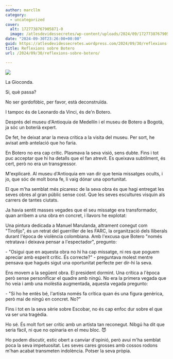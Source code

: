 ```yaml
---
author: marcllm
category:
  - uncategorized
cover:
  alt: 1727738767905871-0
  image: /atlesdevidessecretes/wp-content/uploads/2024/09/1727738767905871-0.jpg
date: "2024-09-30T23:26:00+00:00"
guid: https://atlesdevidessecretes.wordpress.com/2024/09/30/reflexions-sobre-botero/
title: Reflexions sobre Botero
url: /2024/09/30/reflexions-sobre-botero/

---
```

[![](https://blogger.googleusercontent.com/img/a/AVvXsEjNIPLAYAPN_uB9CsZ7TmoRX6L3WPQ-e5LYb2SVE6Ug9G8V5_eWB2hd7PZdgUEb1nCdn2zH-eZLd5S2z5Pm6QTaOtm9hTn6kBCHrfjbm9oX_V6Ib7enYYGM-HDUwYLhjnvRy4xkVQfua0GNvFS0-6x3et6c34JUR8wKWFWyMwBrqwNTlSxuWLVFQvohMH9z)](https://blogger.googleusercontent.com/img/a/AVvXsEjNIPLAYAPN_uB9CsZ7TmoRX6L3WPQ-e5LYb2SVE6Ug9G8V5_eWB2hd7PZdgUEb1nCdn2zH-eZLd5S2z5Pm6QTaOtm9hTn6kBCHrfjbm9oX_V6Ib7enYYGM-HDUwYLhjnvRy4xkVQfua0GNvFS0-6x3et6c34JUR8wKWFWyMwBrqwNTlSxuWLVFQvohMH9z)

La Gioconda.

Si, què passa?

No ser gordofòbic, per favor, està deconstruïda.

I tampoc és de Leonardo da Vinci, és de'n Botero.



Després del museu d'Antioquia de Medellín i el museu de Botero a Bogotà, ja sóc un boterià expert.

De fet, he deixat anar la meva crítica a la visita del museu. Per sort, he avisat amb antelació que ho faria.



En Botero no era cap crític. Plasmava la seva visió, sens dubte. Fins i tot puc acceptar que hi ha detalls que el fan atrevit. Es queixava subtilment, és cert, però no era un transgressor.



M'explicaré. Al museu d'Antioquia em van dir que tenia missatges ocults, i jo, que sóc de molt bona fe, li vaig dónar una oportunitat.

El que m'ha semblat més picaresc de la seva obra és que hagi entregat les seves obres al gran públic sense cost. Que les seves escultures visquin als carrers de tantes ciutats.



Ja havia sentit masses vegades que el seu missatge era transformador, quan arribem a una obra en concret, i llavors he explotat:



Una pintura dedicada a Manuel Marulanda, altrament conegut com "Tirofijo", és un retrat del guerriller de les FARC, la organització dels lliberals durant l'època de violència colombiana. Amb l'excusa que Botero "només retratava i deixava pensar a l'espectador", pregunto:

\- "Osigui que en aquesta obra no hi ha cap missatge, ni res que poguem apreciar amb esperit crític. És correcte?" - preguntava molest mentre pensava que hagués sigut una oportunitat perfecte per dir-hi la seva.



Ens movem a la següent obra. El president dormint. Una crítica a l'època però sense personificar el quadre amb ningú. No era la primera vegada que ho veia i amb una molèstia augmentada, aquesta vegada pregunto:

\- "Si ho he entès bé, l'artista només fa crítica quan és una figura genèrica, però mai de ningú en concret. No?"



Fins i tot en la seva sèrie sobre Escobar, no és cap enfoc dur sobre el que va ser una tragèdia.



Ho sé. És molt fort ser crític amb un artista tan reconegut. Nibgú ha dit que seria fàcil, ni que no opinaria en el meu bloc. 😈



Ho podem discutir, estic obert a canviar d'opinió, però avui m'ha semblat poca la seva impetuositat. Les seves cares grosses amb cossos rodons m'han acabat transmeten indolència. Potser la seva pròpia.
